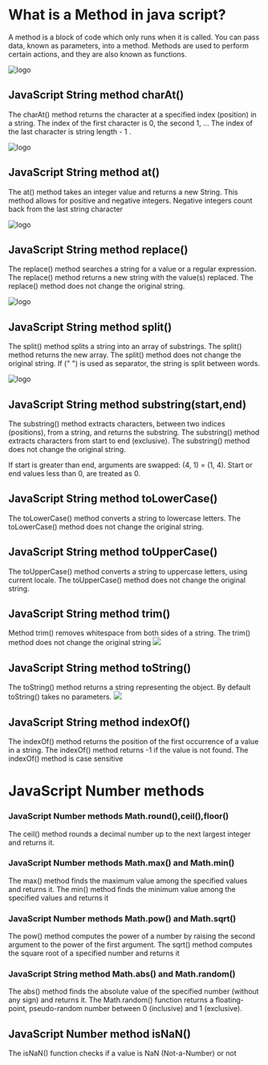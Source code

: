 # What is a Method in java script?
A method is a block of code which only runs when it is called.
You can pass data, known as parameters, into a method.
Methods are used to perform certain actions, and they are
also known as functions.

![logo](https://th.bing.com/th/id/OIP.oMvQegSaaJ3Fby52bKYQmQHaD4?w=328&h=180&c=7&r=0&o=5&pid=1.7)

## JavaScript String method charAt()
The charAt() method returns the character at a specified index (position) in a string.
The index of the first character is 0, the second 1, ...
The index of the last character is string length - 1 .

![logo](https://th.bing.com/th/id/OIP.1T8aZ7-7DGXrlI-mR5vbuwHaD4?w=313&h=180&c=7&r=0&o=5&pid=1.7)

## JavaScript String method at()

The at() method takes an integer value and returns a new String.
This method allows for positive and negative integers. Negative integers count
back from the last string character

![logo](https://th.bing.com/th/id/OIP.lo3RQHG-R6RhIrKsfXTptwHaD0?w=290&h=179&c=7&r=0&o=5&pid=1.7)

## JavaScript String method replace()

The replace() method searches a string for a value or a regular expression.
The replace() method returns a new string with the value(s) replaced.
The replace() method does not change the original string.


![logo](https://th.bing.com/th/id/OIP.m0d-iWexBymo2jiOa9E-qwHaDt?w=340&h=175&c=7&r=0&o=5&pid=1.7)


## JavaScript String method split()
The split() method splits a string into an array of substrings. The split() method returns the new
array. The split() method does not change the original string. If (" ") is used as separator, the string
is split between words.


![logo](https://th.bing.com/th/id/OIP.Kdg4HZpG5xRclDDjXgTv_AHaEo?w=237&h=180&c=7&r=0&o=5&pid=1.7)


## JavaScript String method substring(start,end)

The substring() method extracts characters, between two indices (positions), from a string, and
returns the substring.
The substring() method extracts characters from start to end (exclusive).
The substring() method does not change the original string.

If start is greater than end, arguments are swapped: (4, 1) = (1, 4).
Start or end values less than 0, are treated as 0.

## JavaScript String method toLowerCase()
The toLowerCase() method converts a string to lowercase letters.
The toLowerCase() method does not change the original string.

## JavaScript String method toUpperCase()
The toUpperCase() method converts a string to uppercase letters, using current locale.
The toUpperCase() method does not change the original string.

## JavaScript String method trim()

Method trim() removes whitespace from both sides of a string.
The trim() method does not change the original string
![](https://th.bing.com/th/id/OIP.e7wctU05A4bwwbjr9M8b-AHaE8?w=239&h=180&c=7&r=0&o=5&pid=1.7)
## JavaScript String method toString()
The toString() method returns a string representing the object.
By default toString() takes no parameters.
![](https://th.bing.com/th/id/OIP.Lt5-Rl5hdIn1eX6INSm5uQHaEK?w=266&h=180&c=7&r=0&o=5&pid=1.7)
## JavaScript String method indexOf()
The indexOf() method returns the position of the first occurrence of a value in a string.
The indexOf() method returns -1 if the value is not found.
The indexOf() method is case sensitive
# JavaScript Number methods
### JavaScript Number methods Math.round(),ceil(),floor()
The ceil() method rounds a decimal number up to the next largest integer and returns it.
### JavaScript Number methods Math.max() and Math.min()
The max() method finds the maximum value among the specified values and returns it.
The min() method finds the minimum value among the specified values and returns it
### JavaScript Number methods Math.pow() and Math.sqrt()
The pow() method computes the power of a number by raising the second argument
to the power of the first argument.
The sqrt() method computes the square root of a specified number and returns it
### JavaScript String method Math.abs() and Math.random()
The abs() method finds the absolute value of the specified number (without any sign) and returns it.
The Math.random() function returns a floating-point, pseudo-random number between 0 (inclusive)
and 1 (exclusive).
## JavaScript Number method isNaN()
The isNaN() function checks if a value is NaN (Not-a-Number) or not
